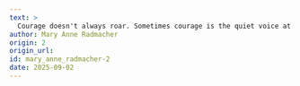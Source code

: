 ```yaml
---
text: >
  Courage doesn't always roar. Sometimes courage is the quiet voice at the end of the day whispering, 'I will try again tomorrow.'
author: Mary Anne Radmacher
origin: 2
origin_url:
id: mary_anne_radmacher-2
date: 2025-09-02 
---
```

